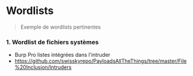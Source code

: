 # Wordlists

> Exemple de wordlists pertinentes
>

### 1. Wordlist de fichiers systèmes 

- Burp Pro listes intégrées dans l'intruder
- https://github.com/swisskyrepo/PayloadsAllTheThings/tree/master/File%20Inclusion/Intruders

